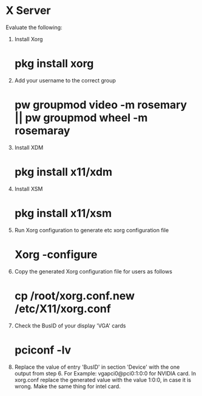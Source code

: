 # X Server

Evaluate the following: 

1. Install Xorg

	# pkg install xorg

2. Add your username to the correct group
 
	# pw groupmod video -m rosemary || pw groupmod wheel -m rosemaray

3. Install XDM

	# pkg install x11/xdm

3. Install XSM
	# pkg install x11/xsm

4. Run Xorg configuration to generate etc xorg configuration file

	# Xorg -configure

5. Copy the generated Xorg configuration file for users as follows

	# cp /root/xorg.conf.new /etc/X11/xorg.conf

6. Check the BusID of your display 'VGA' cards

	# pciconf -lv

7. Replace the value of entry 'BusID' in section 'Device' with the one output from step 6. For Example: vgapci0@pci0:1:0:0 for NVIDIA card. In xorg.conf replace the generated value with the value 1:0:0, in case it is wrong. Make the same thing for intel card.
